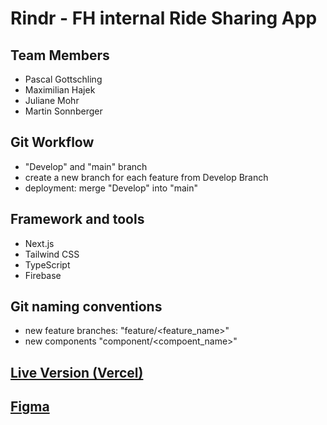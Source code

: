 # Rindr - FH internal Ride Sharing App

## Team Members

- Pascal Gottschling
- Maximilian Hajek
- Juliane Mohr
- Martin Sonnberger

## Git Workflow

- "Develop" and "main" branch
- create a new branch for each feature from Develop Branch
- deployment: merge "Develop" into "main"

## Framework and tools

- Next.js
- Tailwind CSS
- TypeScript
- Firebase

## Git naming conventions

- new feature branches: "feature/<feature_name>"
- new components "component/<compoent_name>"

## [Live Version (Vercel)](https://rindr.vercel.app)

## [Figma](https://www.figma.com/file/mZ2G3EvSs2VLwsl7D0Mnbx/RideSharing?node-id=0%3A1)
